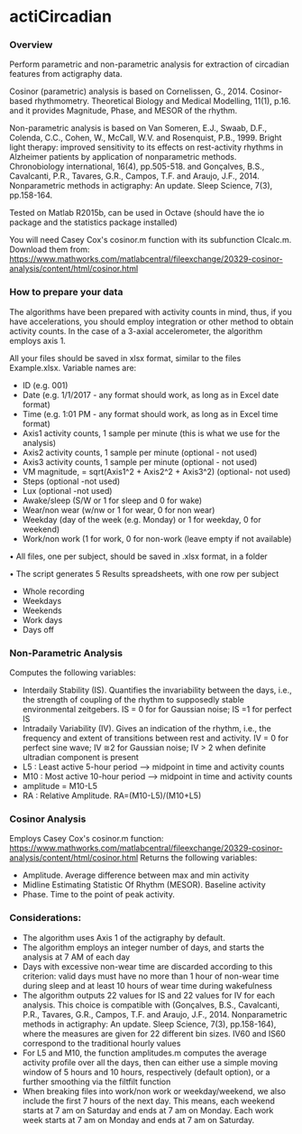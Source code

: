 actiCircadian
================
### Overview
Perform parametric and non-parametric analysis for extraction of circadian features from actigraphy data. 

Cosinor (parametric) analysis is based on Cornelissen, G., 2014. Cosinor-based rhythmometry. Theoretical Biology and Medical Modelling, 11(1), p.16. and it provides Magnitude, Phase, and MESOR of the rhythm.

Non-parametric analysis is based on Van Someren, E.J., Swaab, D.F., Colenda, C.C., Cohen, W., McCall, W.V. and Rosenquist, P.B., 1999. Bright light therapy: improved sensitivity to its effects on rest-activity rhythms in Alzheimer patients by application of nonparametric methods. Chronobiology international, 16(4), pp.505-518. and Gonçalves, B.S., Cavalcanti, P.R., Tavares, G.R., Campos, T.F. and Araujo, J.F., 2014. Nonparametric methods in actigraphy: An update. Sleep Science, 7(3), pp.158-164.

Tested on Matlab R2015b, can be used in Octave (should have the io package and the statistics package installed)

You will need Casey Cox's cosinor.m function with its subfunction CIcalc.m. Download them from: https://www.mathworks.com/matlabcentral/fileexchange/20329-cosinor-analysis/content/html/cosinor.html

### How to prepare your data
The algorithms have been prepared with activity counts in mind, thus, if you have accelerations, you should employ integration or other method to obtain activity counts. In the case of a 3-axial accelerometer, the algorithm employs axis 1.

All your files should be saved in xlsx format, similar to the files Example.xlsx. Variable names are:
- ID (e.g. 001)
- Date (e.g. 1/1/2017 - any format should work, as long as in Excel date format)
- Time (e.g. 1:01 PM - any format should work, as long as in Excel time format)
- Axis1	activity counts, 1 sample per minute (this is what we use for the analysis)
- Axis2	activity counts, 1 sample per minute (optional - not used)
- Axis3	activity counts, 1 sample per minute (optional - not used)
- VM magnitude, = sqrt(Axis1^2 + Axis2^2 + Axis3^2)	(optional- not used)
- Steps	(optional -not used)
- Lux (optional -not used)
- Awake/sleep (S/W or 1 for sleep and 0 for wake)
- Wear/non wear	(w/nw or 1 for wear, 0 for non wear)
- Weekday (day of the week (e.g. Monday) or 1 for weekday, 0 for weekend)
- Work/non work (1 for work, 0 for non-work (leave empty if not available)

•	All files, one per subject, should be saved in .xlsx format, in a folder

•	The script generates 5 Results spreadsheets, with one row per subject
- Whole recording
- Weekdays
- Weekends
- Work days
- Days off

### Non-Parametric Analysis
Computes the following variables:
- Interdaily Stability (IS). Quantifies the invariability between the days, i.e., the strength of coupling of the rhythm to supposedly stable environmental zeitgebers. IS = 0 for for Gaussian noise; IS =1 for perfect IS
- Intradaily Variability (IV). Gives an indication of the rhythm, i.e., the frequency and extent of transitions between rest and activity. IV = 0 for perfect sine wave; IV ≅2 for Gaussian noise; IV > 2 when definite ultradian component is present
- L5 : Least active 5-hour period --> midpoint in time and activity counts
- M10 : Most active 10-hour period --> midpoint in time and activity counts
- amplitude = M10-L5
- RA : Relative Amplitude. RA=(M10-L5)/(M10+L5)

### Cosinor Analysis
Employs Casey Cox's cosinor.m function: https://www.mathworks.com/matlabcentral/fileexchange/20329-cosinor-analysis/content/html/cosinor.html
Returns the following variables:
- Amplitude. Average difference between max and min activity
- Midline Estimating Statistic Of Rhythm (MESOR). Baseline activity
- Phase. Time to the point of peak activity.

### Considerations:
- The algorithm uses Axis 1 of the actigraphy by default. 
- The algorithm employs an integer number of days, and starts the analysis at 7 AM of each day
- Days with excessive non-wear time are discarded according to this criterion: valid days must have no more than 1 hour of non-wear time during sleep and at least 10 hours of wear time during wakefulness
- The algorithm outputs 22 values for IS and 22 values for IV for each analysis. This choice is compatible with (Gonçalves, B.S., Cavalcanti, P.R., Tavares, G.R., Campos, T.F. and Araujo, J.F., 2014. Nonparametric methods in actigraphy: An update. Sleep Science, 7(3), pp.158-164), where the measures are given for 22 different bin sizes. IV60 and IS60 correspond to the traditional hourly values
- For L5 and M10, the function amplitudes.m computes the average activity profile over all the days, then can either use a simple moving window of 5 hours and 10 hours, respectively (default option), or a further smoothing via the filtfilt function
- When breaking files into work/non work or weekday/weekend, we also include the first 7 hours of the next day. This means, each weekend starts at 7 am on Saturday and ends at 7 am on Monday. Each work week starts at 7 am on Monday and ends at 7 am on Saturday.
